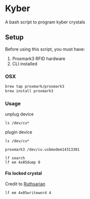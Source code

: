 # Kyber

A bash script to program kyber crystals


## Setup

  Before using this script, you must have:
  1. Proxmark3 RFID hardware
  2. CLI installed

### OSX

```bash
brew tap proxmark/proxmark3 
brew install proxmark3
```

### Usage

unplug device  
```
ls /dev/cu*
```
plugin device  
```
ls /dev/cu*
```

```
proxmark3 /dev/cu.usbmodem14313301
```

```
lf search 
lf em 4x05dump 0
```

#### Fix locked crystal

Credit to [Ruthsarian](https://www.youtube.com/watch?v=fy56C4CGaBg)

```
lf em 4x05writeword 4
```